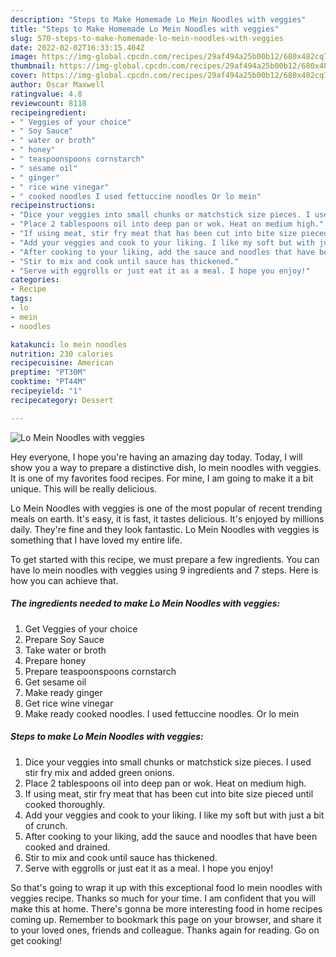 ```yaml
---
description: "Steps to Make Homemade Lo Mein Noodles with veggies"
title: "Steps to Make Homemade Lo Mein Noodles with veggies"
slug: 570-steps-to-make-homemade-lo-mein-noodles-with-veggies
date: 2022-02-02T16:33:15.404Z
image: https://img-global.cpcdn.com/recipes/29af494a25b00b12/680x482cq70/lo-mein-noodles-with-veggies-recipe-main-photo.jpg
thumbnail: https://img-global.cpcdn.com/recipes/29af494a25b00b12/680x482cq70/lo-mein-noodles-with-veggies-recipe-main-photo.jpg
cover: https://img-global.cpcdn.com/recipes/29af494a25b00b12/680x482cq70/lo-mein-noodles-with-veggies-recipe-main-photo.jpg
author: Oscar Maxwell
ratingvalue: 4.8
reviewcount: 8118
recipeingredient:
- " Veggies of your choice"
- " Soy Sauce"
- " water or broth"
- " honey"
- " teaspoonspoons cornstarch"
- " sesame oil"
- " ginger"
- " rice wine vinegar"
- " cooked noodles I used fettuccine noodles Or lo mein"
recipeinstructions:
- "Dice your veggies into small chunks or matchstick size pieces. I used stir fry mix and added green onions."
- "Place 2 tablespoons oil into deep pan or wok. Heat on medium high."
- "If using meat, stir fry meat that has been cut into bite size pieced until cooked thoroughly."
- "Add your veggies and cook to your liking. I like my soft but with just a bit of crunch."
- "After cooking to your liking, add the sauce and noodles that have been cooked and drained."
- "Stir to mix and cook until sauce has thickened."
- "Serve with eggrolls or just eat it as a meal. I hope you enjoy!"
categories:
- Recipe
tags:
- lo
- mein
- noodles

katakunci: lo mein noodles 
nutrition: 230 calories
recipecuisine: American
preptime: "PT30M"
cooktime: "PT44M"
recipeyield: "1"
recipecategory: Dessert

---
```



![Lo Mein Noodles with veggies](https://img-global.cpcdn.com/recipes/29af494a25b00b12/680x482cq70/lo-mein-noodles-with-veggies-recipe-main-photo.jpg)

Hey everyone, I hope you're having an amazing day today. Today, I will show you a way to prepare a distinctive dish, lo mein noodles with veggies. It is one of my favorites food recipes. For mine, I am going to make it a bit unique. This will be really delicious.

Lo Mein Noodles with veggies is one of the most popular of recent trending meals on earth. It's easy, it is fast, it tastes delicious. It's enjoyed by millions daily. They're fine and they look fantastic. Lo Mein Noodles with veggies is something that I have loved my entire life.




To get started with this recipe, we must prepare a few ingredients. You can have lo mein noodles with veggies using 9 ingredients and 7 steps. Here is how you can achieve that.

<!--inarticleads1-->

##### The ingredients needed to make Lo Mein Noodles with veggies:

1. Get  Veggies of your choice
1. Prepare  Soy Sauce
1. Take  water or broth
1. Prepare  honey
1. Prepare  teaspoonspoons cornstarch
1. Get  sesame oil
1. Make ready  ginger
1. Get  rice wine vinegar
1. Make ready  cooked noodles. I used fettuccine noodles. Or lo mein




<!--inarticleads2-->

##### Steps to make Lo Mein Noodles with veggies:

1. Dice your veggies into small chunks or matchstick size pieces. I used stir fry mix and added green onions.
1. Place 2 tablespoons oil into deep pan or wok. Heat on medium high.
1. If using meat, stir fry meat that has been cut into bite size pieced until cooked thoroughly.
1. Add your veggies and cook to your liking. I like my soft but with just a bit of crunch.
1. After cooking to your liking, add the sauce and noodles that have been cooked and drained.
1. Stir to mix and cook until sauce has thickened.
1. Serve with eggrolls or just eat it as a meal. I hope you enjoy!




So that's going to wrap it up with this exceptional food lo mein noodles with veggies recipe. Thanks so much for your time. I am confident that you will make this at home. There's gonna be more interesting food in home recipes coming up. Remember to bookmark this page on your browser, and share it to your loved ones, friends and colleague. Thanks again for reading. Go on get cooking!

